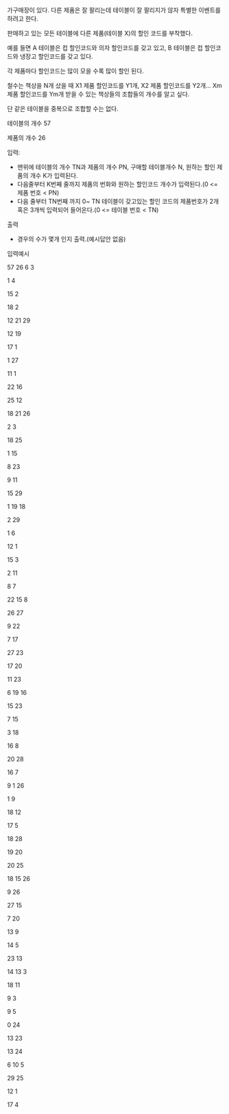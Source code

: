 가구매장이 있다. 다른 제품은 잘 팔리는데 테이블이 잘 팔리지가 않자 특별한 이벤트를 하려고 한다.

판매하고 있는 모든 테이블에 다른 제품(테이블 X)의 할인 코드를 부착했다.



예를 들면 A 테이블은 컵 할인코드와 의자 할인코드를 갖고 있고, B 테이블은 컵 할인코드와 냉장고 할인코드를 갖고 있다.



각 제품마다 할인코드는 많이 모을 수록 많이 할인 된다.



철수는 책상을 N개 샀을 때 X1 제품 할인코드를 Y1개, X2  제품 할인코드를 Y2개... Xm 제품 할인코드를 Ym개 받을 수 있는 책상들의 조합들의 개수를 알고 싶다.

단 같은 테이블을 중복으로 조합할 수는 없다.



테이블의 개수 57

제품의 개수 26



입력:

* 맨위에 테이블의 개수 TN과 제품의 개수 PN, 구매할 테이블개수 N, 원하는 할인 제품의 개수 K가 입력된다.
* 다음줄부터 K번째 줄까지 제품의 번화와 원하는 할인코드 개수가 입력된다.(0 <= 제품 번호 < PN)
* 다음 줄부터 TN번째 까지 0~ TN 테이블이 갖고있는 할인 코드의 제품번호가 2개 혹은 3개씩 입력되어 들어온다.(0 <= 테이블 번호 < TN)



출력

* 경우의 수가 몇개 인지 출력.(예시답안 없음)



입력예시

57 26 6 3

1 4

15 2

18 2

12 21 29

12 19

17 1

1 27

11 1

22 16

25 12

18 21 26

2 3

18 25

1 15

8 23

9 11

15 29

1 19 18

2 29

1 6

12 1

15 3

2 11

8 7

22 15 8

26 27

9 22

7 17

27 23

17 20

11 23

6 19 16

15 23

7 15

3 18

16 8

20 28

16 7

9 1 26

1 9

18 12

17 5

18 28

19 20

20 25

18 15 26

9 26

27 15

7 20

13 9

14 5

23 13

14 13 3

18 11

9 3

9 5

0 24

13 23

13 24

6 10 5

29 25

12 1

17 4

